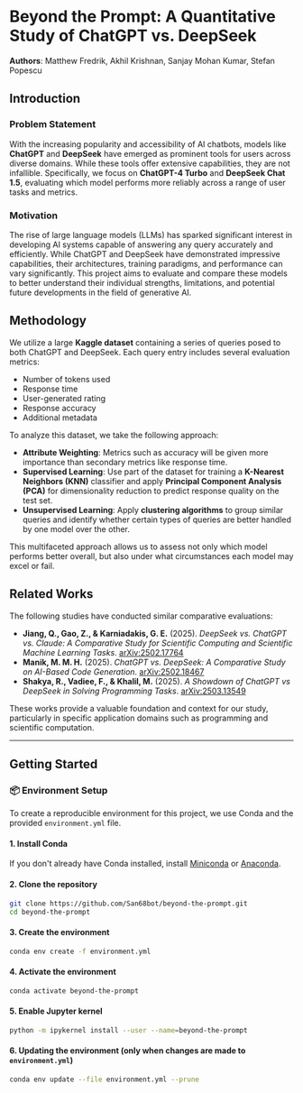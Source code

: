 # Beyond the Prompt: A Quantitative Study of ChatGPT vs. DeepSeek
**Authors**: Matthew Fredrik, Akhil Krishnan, Sanjay Mohan Kumar, Stefan Popescu  

## Introduction  

### Problem Statement  
With the increasing popularity and accessibility of AI chatbots, models like **ChatGPT** and **DeepSeek** have emerged as prominent tools for users across diverse domains. While these tools offer extensive capabilities, they are not infallible. Specifically, we focus on **ChatGPT-4 Turbo** and **DeepSeek Chat 1.5**, evaluating which model performs more reliably across a range of user tasks and metrics.

### Motivation  
The rise of large language models (LLMs) has sparked significant interest in developing AI systems capable of answering any query accurately and efficiently. While ChatGPT and DeepSeek have demonstrated impressive capabilities, their architectures, training paradigms, and performance can vary significantly. This project aims to evaluate and compare these models to better understand their individual strengths, limitations, and potential future developments in the field of generative AI.

## Methodology  

We utilize a large **Kaggle dataset** containing a series of queries posed to both ChatGPT and DeepSeek. Each query entry includes several evaluation metrics:
- Number of tokens used
- Response time
- User-generated rating
- Response accuracy
- Additional metadata

To analyze this dataset, we take the following approach:
- **Attribute Weighting**: Metrics such as accuracy will be given more importance than secondary metrics like response time.
- **Supervised Learning**: Use part of the dataset for training a **K-Nearest Neighbors (KNN)** classifier and apply **Principal Component Analysis (PCA)** for dimensionality reduction to predict response quality on the test set.
- **Unsupervised Learning**: Apply **clustering algorithms** to group similar queries and identify whether certain types of queries are better handled by one model over the other.

This multifaceted approach allows us to assess not only which model performs better overall, but also under what circumstances each model may excel or fail.

## Related Works  

The following studies have conducted similar comparative evaluations:
- **Jiang, Q., Gao, Z., & Karniadakis, G. E.** (2025). *DeepSeek vs. ChatGPT vs. Claude: A Comparative Study for Scientific Computing and Scientific Machine Learning Tasks*. [arXiv:2502.17764](https://arxiv.org/abs/2502.17764)
- **Manik, M. M. H.** (2025). *ChatGPT vs. DeepSeek: A Comparative Study on AI-Based Code Generation*. [arXiv:2502.18467](https://arxiv.org/abs/2502.18467)
- **Shakya, R., Vadiee, F., & Khalil, M.** (2025). *A Showdown of ChatGPT vs DeepSeek in Solving Programming Tasks*. [arXiv:2503.13549](https://arxiv.org/abs/2503.13549)

These works provide a valuable foundation and context for our study, particularly in specific application domains such as programming and scientific computation.

---

## Getting Started

### 📦 Environment Setup

To create a reproducible environment for this project, we use Conda and the provided `environment.yml` file.

#### 1. Install Conda
If you don't already have Conda installed, install [Miniconda](https://docs.conda.io/en/latest/miniconda.html) or [Anaconda](https://www.anaconda.com/).

#### 2. Clone the repository
```bash
git clone https://github.com/San68bot/beyond-the-prompt.git
cd beyond-the-prompt
```

#### 3. Create the environment
```bash
conda env create -f environment.yml
```

#### 4. Activate the environment
```bash
conda activate beyond-the-prompt
```

#### 5. Enable Jupyter kernel
```bash
python -m ipykernel install --user --name=beyond-the-prompt
```

#### 6. Updating the environment (only when changes are made to `environment.yml`)
```bash
conda env update --file environment.yml --prune
```